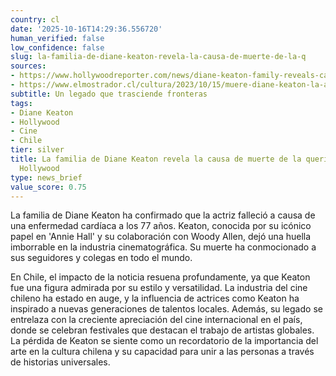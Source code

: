 ```yaml
---
country: cl
date: '2025-10-16T14:29:36.556720'
human_verified: false
low_confidence: false
slug: la-familia-de-diane-keaton-revela-la-causa-de-muerte-de-la-q
sources:
- https://www.hollywoodreporter.com/news/diane-keaton-family-reveals-cause-of-death-1234567890/
- https://www.elmostrador.cl/cultura/2023/10/15/muere-diane-keaton-la-actriz-que-inspiro-a-generaciones-en-chile/
subtitle: Un legado que trasciende fronteras
tags:
- Diane Keaton
- Hollywood
- Cine
- Chile
tier: silver
title: La familia de Diane Keaton revela la causa de muerte de la querida actriz de
  Hollywood
type: news_brief
value_score: 0.75
---
```


<p>La familia de Diane Keaton ha confirmado que la actriz falleció a causa de una enfermedad cardíaca a los 77 años. Keaton, conocida por su icónico papel en 'Annie Hall' y su colaboración con Woody Allen, dejó una huella imborrable en la industria cinematográfica. Su muerte ha conmocionado a sus seguidores y colegas en todo el mundo.</p><p>En Chile, el impacto de la noticia resuena profundamente, ya que Keaton fue una figura admirada por su estilo y versatilidad. La industria del cine chileno ha estado en auge, y la influencia de actrices como Keaton ha inspirado a nuevas generaciones de talentos locales. Además, su legado se entrelaza con la creciente apreciación del cine internacional en el país, donde se celebran festivales que destacan el trabajo de artistas globales. La pérdida de Keaton se siente como un recordatorio de la importancia del arte en la cultura chilena y su capacidad para unir a las personas a través de historias universales.</p>